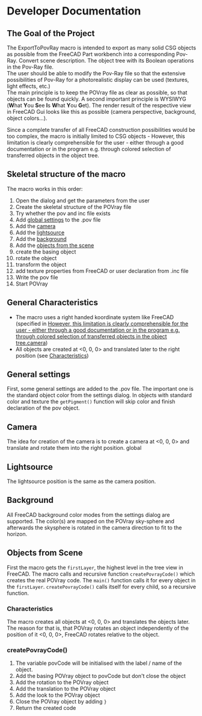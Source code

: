 # Developer Documentation

## The Goal of the Project
The ExportToPovRay macro is intended to export as many solid CSG objects as possible from the FreeCAD Part workbench into a corresponding Pov-Ray.
Convert scene description. The object tree with its
Boolean operations in the Pov-Ray file.  
The user should be able to modify the Pov-Ray file so that the
extensive possibilities of Pov-Ray for a photorealistic display
can be used (textures, light effects, etc.)  
The main principle is to keep the POVray file as clear as possible,
so that objects can be found quickly.
A second important principle is WYSIWYG (**W**hat **Y**ou **S**ee **I**s **W**hat **Y**ou **G**et).
The render result of the respective view in FreeCAD Gui looks like this
as possible (camera perspective, background, object colors…).  

Since a complete transfer of all FreeCAD construction possibilities
would be too complex, the macro is initially limited to CSG objects -
However, this limitation is clearly comprehensible for the user - either through a good documentation or in the program e.g. through colored
selection of transferred objects in the object tree.

## Skeletal structure of the macro
The macro works in this order:
1. Open the dialog and get the parameters from the user
1. Create the skeletal structure of the POVray file
1. Try whether the pov and inc file exists
1. Add [global settings](#globalsettings) to the .pov file
1. Add the [camera](#camera)
1. Add the [lightsource](#lightsource)
1. Add the [background](#background)
1. Add the [objects from the scene](#objectsFromScene)
  1. create the basing object
  1. rotate the object
  1. transform the object
  1. add texture properties from FreeCAD or user declaration from .inc file
1. Write the pov file
1. Start POVray

## General Characteristics
* The macro uses a right handed koordinate system like FreeCAD (specified in [However, this limitation is clearly comprehensible for the user - either
through a good documentation or in the program e.g. through colored
selection of transferred objects in the object tree.camera](#camera))
* All objects are created at <0, 0, 0> and translated later to the right position (see [Characteristics](#characteristics))

<a name="generalsettings"></a>
## General settings
First, some general settings are added to the .pov file.
The important one is the standard object color from the settings dialog.
In objects with standard color and texture the `getPigment()` function will skip color and finish declaration of the pov object.

<a name="camera"></a>
## Camera
The idea for creation of the camera is to create a camera at <0, 0, 0> and translate and rotate them into the right position.
global
<a name="lightsource"></a>
## Lightsource
The lightsource position is the same as the camera position.

<a name="background"></a>
## Background
All FreeCAD background color modes from the settings dialog are supported.
The color(s) are mapped on the POVray sky-sphere and afterwards the skysphere is rotated in the camera direction to fit to the horizon.

<a name="objectsFromScene"></a>
## Objects from Scene
First the macro gets the `firstLayer`, the highest level in the tree view in FreeCAD. The macro calls and recursive function `createPovrayCode()` which creates the real POVray code. The `main()` function calls it for every object in the `firstLayer`. `createPovrayCode()` calls itself for every child, so a recursive function.

<a name="characteristics"></a>
### Characteristics
The macro creates all objects at <0, 0, 0> and translates the objects later. The reason for that is, that POVray rotates an object independently of the position of it <0, 0, 0>, FreeCAD rotates relative to the object.

### createPovrayCode()
1. The variable povCode will be initialised with the label / name of the object.
1. Add the basing POVray object to povCode but don't close the object
1. Add the rotation to the POVray object
1. Add the translation to the POVray object
1. Add the look to the POVray object
1. Close the POVray object by adding `}`
1. Return the created code
